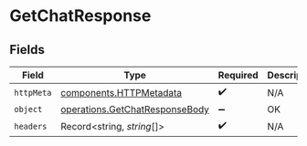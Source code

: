 # GetChatResponse


## Fields

| Field                                                                            | Type                                                                             | Required                                                                         | Description                                                                      |
| -------------------------------------------------------------------------------- | -------------------------------------------------------------------------------- | -------------------------------------------------------------------------------- | -------------------------------------------------------------------------------- |
| `httpMeta`                                                                       | [components.HTTPMetadata](../../models/components/httpmetadata.md)               | :heavy_check_mark:                                                               | N/A                                                                              |
| `object`                                                                         | [operations.GetChatResponseBody](../../models/operations/getchatresponsebody.md) | :heavy_minus_sign:                                                               | OK                                                                               |
| `headers`                                                                        | Record<string, *string*[]>                                                       | :heavy_check_mark:                                                               | N/A                                                                              |
